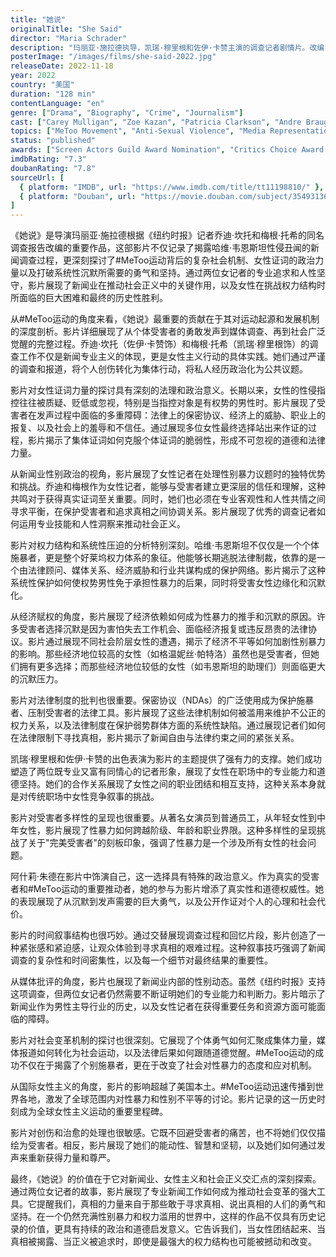 ```yaml
---
title: "她说"
originalTitle: "She Said"
director: "Maria Schrader"
description: "玛丽亚·施拉德执导，凯瑞·穆里根和佐伊·卡赞主演的调查记者剧情片。改编自《纽约时报》记者乔迪·坎托和梅根·托希的同名非虚构作品，讲述她们揭露哈维·韦恩斯坦性侵丑闻的调查过程。影片深刻探讨了#MeToo运动、新闻业中的性别政治、女性证词的力量以及打破沉默的勇气等重要议题。"
posterImage: "/images/films/she-said-2022.jpg"
releaseDate: 2022-11-18
year: 2022
country: "美国"
duration: "128 min"
contentLanguage: "en"
genre: ["Drama", "Biography", "Crime", "Journalism"]
cast: ["Carey Mulligan", "Zoe Kazan", "Patricia Clarkson", "Andre Braugher", "Jennifer Ehle", "Samantha Morton", "Ashley Judd"]
topics: ["MeToo Movement", "Anti-Sexual Violence", "Media Representation Critique", "Gender Politics", "Political Consciousness", "Economic Empowerment", "Intersectional Feminism", "Legal Equality"]
status: "published"
awards: ["Screen Actors Guild Award Nomination", "Critics Choice Award Nomination", "Women's Image Network Award"]
imdbRating: "7.3"
doubanRating: "7.8"
sourceUrl: [
  { platform: "IMDB", url: "https://www.imdb.com/title/tt11198810/" },
  { platform: "Douban", url: "https://movie.douban.com/subject/35493136/" }
]
---
```


《她说》是导演玛丽亚·施拉德根据《纽约时报》记者乔迪·坎托和梅根·托希的同名调查报告改编的重要作品，这部影片不仅记录了揭露哈维·韦恩斯坦性侵丑闻的新闻调查过程，更深刻探讨了#MeToo运动背后的复杂社会机制、女性证词的政治力量以及打破系统性沉默所需要的勇气和坚持。通过两位女记者的专业追求和人性坚守，影片展现了新闻业在推动社会正义中的关键作用，以及女性在挑战权力结构时所面临的巨大困难和最终的历史性胜利。

从#MeToo运动的角度来看，《她说》最重要的贡献在于其对运动起源和发展机制的深度剖析。影片详细展现了从个体受害者的勇敢发声到媒体调查、再到社会广泛觉醒的完整过程。乔迪·坎托（佐伊·卡赞饰）和梅根·托希（凯瑞·穆里根饰）的调查工作不仅是新闻专业主义的体现，更是女性主义行动的具体实践。她们通过严谨的调查和报道，将个人创伤转化为集体行动，将私人经历政治化为公共议题。

影片对女性证词力量的探讨具有深刻的法理和政治意义。长期以来，女性的性侵指控往往被质疑、贬低或忽视，特别是当指控对象是有权势的男性时。影片展现了受害者在发声过程中面临的多重障碍：法律上的保密协议、经济上的威胁、职业上的报复、以及社会上的羞辱和不信任。通过展现多位女性最终选择站出来作证的过程，影片揭示了集体证词如何克服个体证词的脆弱性，形成不可忽视的道德和法律力量。

从新闻业性别政治的视角，影片展现了女性记者在处理性别暴力议题时的独特优势和挑战。乔迪和梅根作为女性记者，能够与受害者建立更深层的信任和理解，这种共鸣对于获得真实证词至关重要。同时，她们也必须在专业客观性和人性共情之间寻求平衡，在保护受害者和追求真相之间协调关系。影片展现了优秀的调查记者如何运用专业技能和人性洞察来推动社会正义。

影片对权力结构和系统性压迫的分析特别深刻。哈维·韦恩斯坦不仅仅是一个个体施暴者，更是整个好莱坞权力体系的象征。他能够长期逃脱法律制裁，依靠的是一个由法律顾问、媒体关系、经济威胁和行业共谋构成的保护网络。影片揭示了这种系统性保护如何使权势男性免于承担性暴力的后果，同时将受害女性边缘化和沉默化。

从经济赋权的角度，影片展现了经济依赖如何成为性暴力的推手和沉默的原因。许多受害者选择沉默是因为害怕失去工作机会、面临经济报复或违反昂贵的法律协议。影片通过展现不同社会阶层女性的遭遇，揭示了经济不平等如何加剧性别暴力的影响。那些经济地位较高的女性（如格温妮丝·帕特洛）虽然也是受害者，但她们拥有更多选择；而那些经济地位较低的女性（如韦恩斯坦的助理们）则面临更大的沉默压力。

影片对法律制度的批判也很重要。保密协议（NDAs）的广泛使用成为保护施暴者、压制受害者的法律工具。影片展现了这些法律机制如何被滥用来维护不公正的权力关系，以及法律制度在保护弱势群体方面的系统性缺陷。通过展现记者们如何在法律限制下寻找真相，影片揭示了新闻自由与法律约束之间的紧张关系。

凯瑞·穆里根和佐伊·卡赞的出色表演为影片的主题提供了强有力的支撑。她们成功塑造了两位既专业又富有同情心的记者形象，展现了女性在职场中的专业能力和道德坚持。她们的合作关系展现了女性之间的职业团结和相互支持，这种关系本身就是对传统职场中女性竞争叙事的挑战。

影片对受害者多样性的呈现也很重要。从著名女演员到普通员工，从年轻女性到中年女性，影片展现了性暴力如何跨越阶级、年龄和职业界限。这种多样性的呈现挑战了关于"完美受害者"的刻板印象，强调了性暴力是一个涉及所有女性的社会问题。

阿什莉·朱德在影片中饰演自己，这一选择具有特殊的政治意义。作为真实的受害者和#MeToo运动的重要推动者，她的参与为影片增添了真实性和道德权威性。她的表现展现了从沉默到发声需要的巨大勇气，以及公开作证对个人的心理和社会代价。

影片的时间叙事结构也很巧妙。通过交替展现调查过程和回忆片段，影片创造了一种紧张感和紧迫感，让观众体验到寻求真相的艰难过程。这种叙事技巧强调了新闻调查的复杂性和时间密集性，以及每一个细节对最终结果的重要性。

从媒体批评的角度，影片也展现了新闻业内部的性别动态。虽然《纽约时报》支持这项调查，但两位女记者仍然需要不断证明她们的专业能力和判断力。影片暗示了新闻业作为男性主导行业的历史，以及女性记者在获得重要任务和资源方面可能面临的障碍。

影片对社会变革机制的探讨也很深刻。它展现了个体勇气如何汇聚成集体力量，媒体报道如何转化为社会运动，以及法律后果如何跟随道德觉醒。#MeToo运动的成功不仅在于揭露了个别施暴者，更在于改变了社会对性暴力的态度和应对机制。

从国际女性主义的角度，影片的影响超越了美国本土。#MeToo运动迅速传播到世界各地，激发了全球范围内对性暴力和性别不平等的讨论。影片记录的这一历史时刻成为全球女性主义运动的重要里程碑。

影片对创伤和治愈的处理也很敏感。它既不回避受害者的痛苦，也不将她们仅仅描绘为受害者。相反，影片展现了她们的能动性、智慧和坚韧，以及她们如何通过发声来重新获得力量和尊严。

最终，《她说》的价值在于它对新闻业、女性主义和社会正义交汇点的深刻探索。通过两位女记者的故事，影片展现了专业新闻工作如何成为推动社会变革的强大工具。它提醒我们，真相的力量来自于那些敢于寻求真相、说出真相的人们的勇气和坚持。在一个仍然充满性别暴力和权力滥用的世界中，这样的作品不仅具有历史记录的价值，更具有持续的政治和道德启发意义。它告诉我们，当女性团结起来、当真相被揭露、当正义被追求时，即使是最强大的权力结构也可能被撼动和改变。